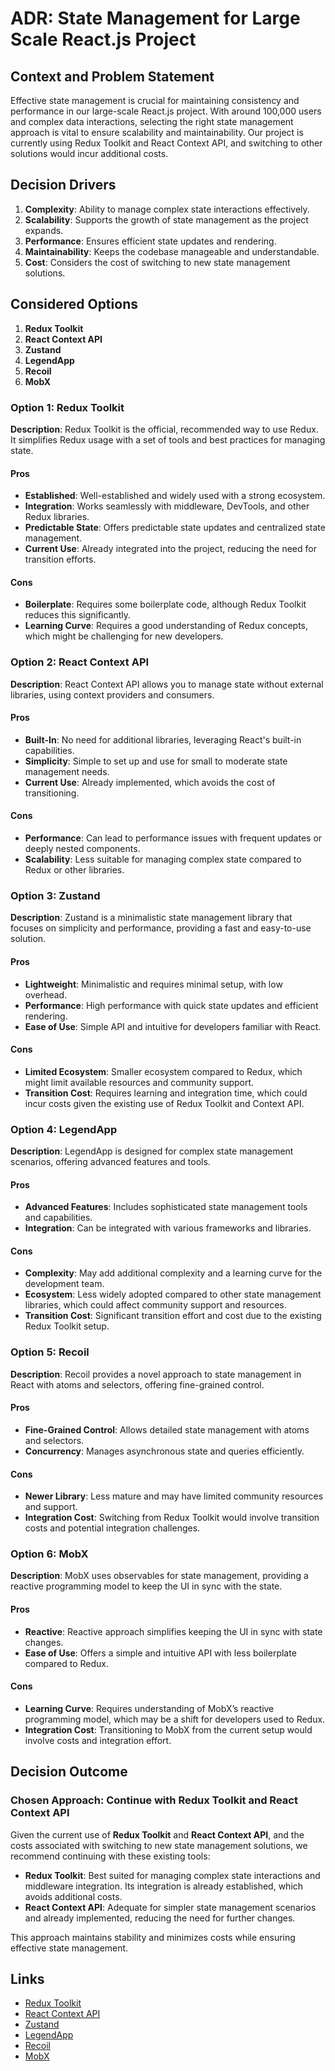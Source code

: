 # ADR: State Management for Large Scale React.js Project

## Context and Problem Statement

Effective state management is crucial for maintaining consistency and performance in our large-scale React.js project. With around 100,000 users and complex data interactions, selecting the right state management approach is vital to ensure scalability and maintainability. Our project is currently using Redux Toolkit and React Context API, and switching to other solutions would incur additional costs.

## Decision Drivers

1. **Complexity**: Ability to manage complex state interactions effectively.
2. **Scalability**: Supports the growth of state management as the project expands.
3. **Performance**: Ensures efficient state updates and rendering.
4. **Maintainability**: Keeps the codebase manageable and understandable.
5. **Cost**: Considers the cost of switching to new state management solutions.

## Considered Options

1. **Redux Toolkit**
2. **React Context API**
3. **Zustand**
4. **LegendApp**
5. **Recoil**
6. **MobX**

### Option 1: Redux Toolkit

**Description**: Redux Toolkit is the official, recommended way to use Redux. It simplifies Redux usage with a set of tools and best practices for managing state.

#### Pros
- **Established**: Well-established and widely used with a strong ecosystem.
- **Integration**: Works seamlessly with middleware, DevTools, and other Redux libraries.
- **Predictable State**: Offers predictable state updates and centralized state management.
- **Current Use**: Already integrated into the project, reducing the need for transition efforts.

#### Cons
- **Boilerplate**: Requires some boilerplate code, although Redux Toolkit reduces this significantly.
- **Learning Curve**: Requires a good understanding of Redux concepts, which might be challenging for new developers.

### Option 2: React Context API

**Description**: React Context API allows you to manage state without external libraries, using context providers and consumers.

#### Pros
- **Built-In**: No need for additional libraries, leveraging React's built-in capabilities.
- **Simplicity**: Simple to set up and use for small to moderate state management needs.
- **Current Use**: Already implemented, which avoids the cost of transitioning.

#### Cons
- **Performance**: Can lead to performance issues with frequent updates or deeply nested components.
- **Scalability**: Less suitable for managing complex state compared to Redux or other libraries.

### Option 3: Zustand

**Description**: Zustand is a minimalistic state management library that focuses on simplicity and performance, providing a fast and easy-to-use solution.

#### Pros
- **Lightweight**: Minimalistic and requires minimal setup, with low overhead.
- **Performance**: High performance with quick state updates and efficient rendering.
- **Ease of Use**: Simple API and intuitive for developers familiar with React.

#### Cons
- **Limited Ecosystem**: Smaller ecosystem compared to Redux, which might limit available resources and community support.
- **Transition Cost**: Requires learning and integration time, which could incur costs given the existing use of Redux Toolkit and Context API.

### Option 4: LegendApp

**Description**: LegendApp is designed for complex state management scenarios, offering advanced features and tools.

#### Pros
- **Advanced Features**: Includes sophisticated state management tools and capabilities.
- **Integration**: Can be integrated with various frameworks and libraries.

#### Cons
- **Complexity**: May add additional complexity and a learning curve for the development team.
- **Ecosystem**: Less widely adopted compared to other state management libraries, which could affect community support and resources.
- **Transition Cost**: Significant transition effort and cost due to the existing Redux Toolkit setup.

### Option 5: Recoil

**Description**: Recoil provides a novel approach to state management in React with atoms and selectors, offering fine-grained control.

#### Pros
- **Fine-Grained Control**: Allows detailed state management with atoms and selectors.
- **Concurrency**: Manages asynchronous state and queries efficiently.

#### Cons
- **Newer Library**: Less mature and may have limited community resources and support.
- **Integration Cost**: Switching from Redux Toolkit would involve transition costs and potential integration challenges.

### Option 6: MobX

**Description**: MobX uses observables for state management, providing a reactive programming model to keep the UI in sync with the state.

#### Pros
- **Reactive**: Reactive approach simplifies keeping the UI in sync with state changes.
- **Ease of Use**: Offers a simple and intuitive API with less boilerplate compared to Redux.

#### Cons
- **Learning Curve**: Requires understanding of MobX’s reactive programming model, which may be a shift for developers used to Redux.
- **Integration Cost**: Transitioning to MobX from the current setup would involve costs and integration effort.

## Decision Outcome

### Chosen Approach: **Continue with Redux Toolkit and React Context API**

Given the current use of **Redux Toolkit** and **React Context API**, and the costs associated with switching to new state management solutions, we recommend continuing with these existing tools:

- **Redux Toolkit**: Best suited for managing complex state interactions and middleware integration. Its integration is already established, which avoids additional costs.
- **React Context API**: Adequate for simpler state management scenarios and already implemented, reducing the need for further changes.

This approach maintains stability and minimizes costs while ensuring effective state management.

## Links

- [Redux Toolkit](https://redux-toolkit.js.org/)
- [React Context API](https://reactjs.org/docs/context.html)
- [Zustand](https://github.com/pmndrs/zustand)
- [LegendApp](https://legendapp.dev/)
- [Recoil](https://recoiljs.org/)
- [MobX](https://mobx.js.org/README.html)


